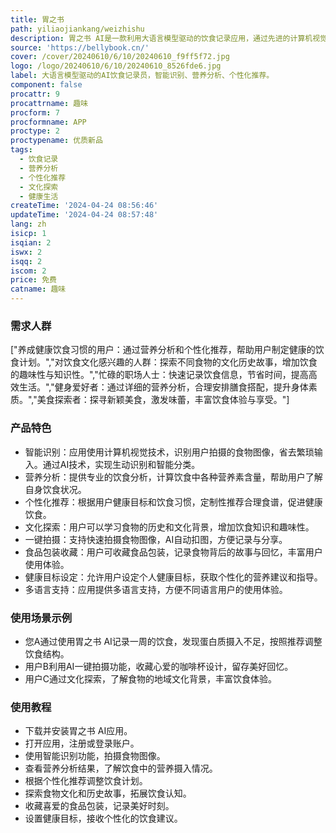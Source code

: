 ```yaml
---
title: 胃之书
path: yiliaojiankang/weizhishu
description: 胃之书 AI是一款利用大语言模型驱动的饮食记录应用，通过先进的计算机视觉技术实现食物图像识别、营养分析和个性化推荐。用户可探索食物文化故事，增加饮食趣味性。
source: 'https://bellybook.cn/'
cover: /cover/20240610/6/10/20240610_f9ff5f72.jpg
logo: /logo/20240610/6/10/20240610_8526fde6.jpg
label: 大语言模型驱动的AI饮食记录员，智能识别、营养分析、个性化推荐。
component: false
procattr: 9
procattrname: 趣味
procform: 7
procformname: APP
proctype: 2
proctypename: 优质新品
tags:
  - 饮食记录
  - 营养分析
  - 个性化推荐
  - 文化探索
  - 健康生活
createTime: '2024-04-24 08:56:46'
updateTime: '2024-04-24 08:57:48'
lang: zh
isicp: 1
isqian: 2
iswx: 2
isqq: 2
iscom: 2
price: 免费
catname: 趣味
---
```




### 需求人群
["养成健康饮食习惯的用户：通过营养分析和个性化推荐，帮助用户制定健康的饮食计划。","对饮食文化感兴趣的人群：探索不同食物的文化历史故事，增加饮食的趣味性与知识性。","忙碌的职场人士：快速记录饮食信息，节省时间，提高高效生活。","健身爱好者：通过详细的营养分析，合理安排膳食搭配，提升身体素质。","美食探索者：探寻新颖美食，激发味蕾，丰富饮食体验与享受。"]

### 产品特色
* 智能识别：应用使用计算机视觉技术，识别用户拍摄的食物图像，省去繁琐输入。通过AI技术，实现生动识别和智能分类。
* 营养分析：提供专业的饮食分析，计算饮食中各种营养素含量，帮助用户了解自身饮食状况。
* 个性化推荐：根据用户健康目标和饮食习惯，定制性推荐合理食谱，促进健康饮食。
* 文化探索：用户可以学习食物的历史和文化背景，增加饮食知识和趣味性。
* 一键拍摄：支持快速拍摄食物图像，AI自动扣图，方便记录与分享。
* 食品包装收藏：用户可收藏食品包装，记录食物背后的故事与回忆，丰富用户使用体验。
* 健康目标设定：允许用户设定个人健康目标，获取个性化的营养建议和指导。
* 多语言支持：应用提供多语言支持，方便不同语言用户的使用体验。

### 使用场景示例
* 您A通过使用胃之书 AI记录一周的饮食，发现蛋白质摄入不足，按照推荐调整饮食结构。
* 用户B利用AI一键拍摄功能，收藏心爱的咖啡杯设计，留存美好回忆。
* 用户C通过文化探索，了解食物的地域文化背景，丰富饮食体验。

### 使用教程
* 下载并安装胃之书 AI应用。
* 打开应用，注册或登录账户。
* 使用智能识别功能，拍摄食物图像。
* 查看营养分析结果，了解饮食中的营养摄入情况。
* 根据个性化推荐调整饮食计划。
* 探索食物文化和历史故事，拓展饮食认知。
* 收藏喜爱的食品包装，记录美好时刻。
* 设置健康目标，接收个性化的饮食建议。

  
